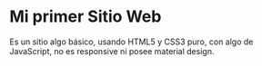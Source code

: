 # Mi primer Sitio Web
Es un sitio algo básico, usando HTML5 y CSS3 puro, con algo de JavaScript, no es responsive ni posee material design.
